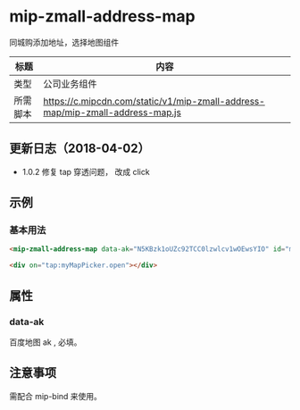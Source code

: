 # mip-zmall-address-map

同城购添加地址，选择地图组件

标题|内容
----|----
类型| 公司业务组件
所需脚本|https://c.mipcdn.com/static/v1/mip-zmall-address-map/mip-zmall-address-map.js

## 更新日志（2018-04-02）

- 1.0.2 修复 tap 穿透问题， 改成 click

## 示例

### 基本用法

```html
<mip-zmall-address-map data-ak="N5KBzk1oUZc92TCC0lzwlcv1wOEwsYIO" id="myMapPicker"></mip-zmall-address-map>
```

```html
<div on="tap:myMapPicker.open"></div>
```

## 属性

### data-ak

百度地图 ak , 必填。

## 注意事项

需配合 mip-bind 来使用。
